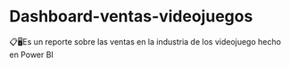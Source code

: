 # Dashboard-ventas-videojuegos
📋🖥️Es un reporte sobre las ventas en la industria de los videojuego hecho en Power BI 
